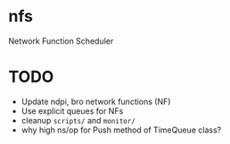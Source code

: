 # nfs
Network Function Scheduler

# TODO
* Update ndpi, bro network functions (NF)
* Use explicit queues for NFs
* cleanup `scripts/` and `monitor/`
* why high ns/op for Push method of TimeQueue class?
